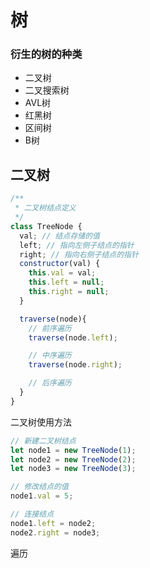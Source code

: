 # 树

### 衍生的树的种类

- 二叉树
- 二叉搜索树
- AVL树
- 红黑树
- 区间树
- B树

## 二叉树

```js
/**
 * 二叉树结点定义
 */
class TreeNode {
  val; // 结点存储的值
  left; // 指向左侧子结点的指针
  right; // 指向右侧子结点的指针
  constructor(val) {
    this.val = val;
    this.left = null;
    this.right = null;
  }

  traverse(node){
    // 前序遍历
    traverse(node.left);

    // 中序遍历
    traverse(node.right);

    // 后序遍历
  }
}

```

二叉树使用方法

```js
// 新建二叉树结点
let node1 = new TreeNode(1);
let node2 = new TreeNode(2);
let node3 = new TreeNode(3);

// 修改结点的值
node1.val = 5;

// 连接结点
node1.left = node2;
node2.right = node3;
```

遍历

```js

```

